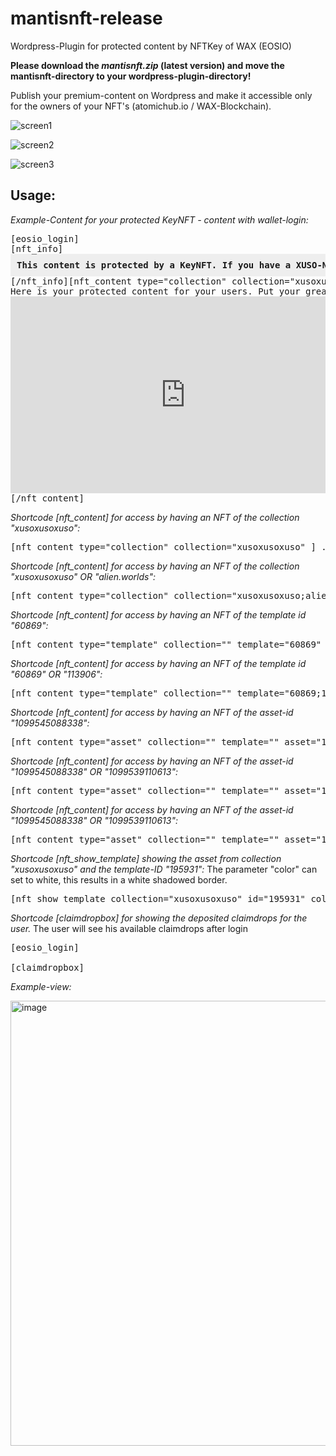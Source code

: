 # mantisnft-release
Wordpress-Plugin for protected content by NFTKey of WAX (EOSIO)

**Please download the *mantisnft.zip* (latest version) and move the mantisnft-directory to your wordpress-plugin-directory!**

Publish your premium-content on Wordpress and make it accessible only for the owners of your NFT's (atomichub.io / WAX-Blockchain).

![screen1](https://user-images.githubusercontent.com/26022558/123674735-3a26e200-d842-11eb-9ad6-72268f629e62.png)

![screen2](https://user-images.githubusercontent.com/26022558/123674773-46ab3a80-d842-11eb-83bc-9e4e71bf15c2.png)

![screen3](https://user-images.githubusercontent.com/26022558/123674784-4b6fee80-d842-11eb-8673-7f0ad5461006.png)

Usage:
------

*Example-Content for your protected KeyNFT - content with wallet-login:*

<pre>
[eosio_login]  
[nft_info]<div style="background:#eeeeee;padding:10px;"><strong>This content is protected by a KeyNFT. If you have a XUSO-NFT on your wallet, you can access this area. Please login with your WAX-Account.</strong></div>[/nft_info][nft_content type="collection" collection="xusoxusoxuso" ]
Here is your protected content for your users. Put your greatest stuff ever in this area!
<iframe width="560" height="315" src="https://www.youtube.com/embed/V5xmTSiYvn4" title="YouTube video player" frameborder="0" allow="accelerometer; autoplay; clipboard-write; encrypted-media; gyroscope; picture-in-picture" allowfullscreen></iframe>
[/nft_content]
</pre>


*Shortcode [nft_content] for access by having an NFT of the collection "xusoxusoxuso":*

<pre>
[nft_content type="collection" collection="xusoxusoxuso" ] ...your protected content (with other wordpress-shortcodes maybe) [/nft_content]
</pre>


*Shortcode [nft_content] for access by having an NFT of the collection "xusoxusoxuso" OR "alien.worlds":*

<pre>
[nft_content type="collection" collection="xusoxusoxuso;alien.worlds" ] ...your protected content [/nft_content]
</pre>


*Shortcode [nft_content] for access by having an NFT of the template id "60869":*

<pre>
[nft_content type="template" collection="" template="60869" ] ...your protected content [/nft_content]
</pre>


*Shortcode [nft_content] for access by having an NFT of the template id "60869" OR "113906":*

<pre>
[nft_content type="template" collection="" template="60869;113906" ] ...your protected content [/nft_content]
</pre>


*Shortcode [nft_content] for access by having an NFT of the asset-id "1099545088338":*

<pre>
[nft_content type="asset" collection="" template="" asset="1099545088338" ] ...your protected content [/nft_content]
</pre>


*Shortcode [nft_content] for access by having an NFT of the asset-id "1099545088338" OR "1099539110613":*

<pre>
[nft_content type="asset" collection="" template="" asset="1099545088338;1099539110613" ] ...your protected content [/nft_content]
</pre>


*Shortcode [nft_content] for access by having an NFT of the asset-id "1099545088338" OR "1099539110613":*

<pre>
[nft_content type="asset" collection="" template="" asset="1099545088338;1099539110613" ] ...your protected content [/nft_content]
</pre>





*Shortcode [nft_show_template] showing the asset from collection "xusoxusoxuso" and the template-ID "195931":*
The parameter "color" can set to white, this results in a white shadowed border.

<pre>
[nft_show_template collection="xusoxusoxuso" id="195931" color="white"]
</pre>




*Shortcode [claimdropbox] for showing the deposited claimdrops for the user.*
The user will see his available claimdrops after login

<pre>
[eosio_login]  

[claimdropbox]
</pre>

*Example-view:*

<img width="712" alt="image" src="https://user-images.githubusercontent.com/26022558/130063363-47cc1172-c647-44c6-bd19-c33658f248d9.png">



